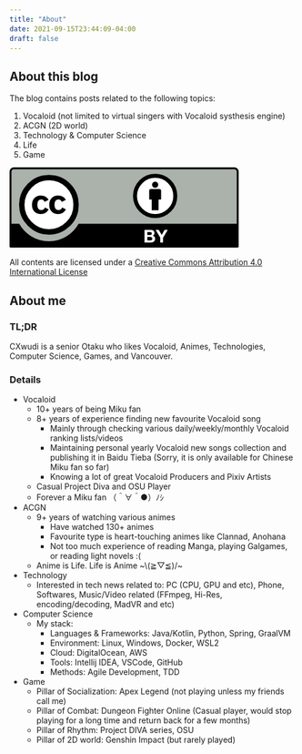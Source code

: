 ```yaml
---
title: "About"
date: 2021-09-15T23:44:09-04:00
draft: false
---
```


## About this blog

The blog contains posts related to the following topics:

1. Vocaloid (not limited to virtual singers with Vocaloid systhesis engine)
2. ACGN (2D world)
3. Technology & Computer Science
4. Life
5. Game

![Creative Commons License](./LICENSE.png)

All contents are licensed under a [Creative Commons Attribution 4.0 International License](https://creativecommons.org/licenses/by/4.0/)

## About me

### TL;DR

CXwudi is a senior Otaku who likes Vocaloid, Animes, Technologies, Computer Science, Games, and Vancouver.

### Details

- Vocaloid
  - 10+ years of being Miku fan
  - 8+ years of experience finding new favourite Vocaloid song
    - Mainly through checking various daily/weekly/monthly Vocaloid ranking lists/videos
    - Maintaining personal yearly Vocaloid new songs collection and publishing it in Baidu Tieba (Sorry, it is only available for Chinese Miku fan so far)
    - Knowing a lot of great Vocaloid Producers and Pixiv Artists
  - Casual Project Diva and OSU Player
  - Forever a Miku fan （＾∀＾●）ﾉｼ
- ACGN
  - 9+ years of watching various animes
    - Have watched 130+ animes
    - Favourite type is heart-touching animes like Clannad, Anohana
    - Not too much experience of reading Manga, playing Galgames, or reading light novels :(
  - Anime is Life. Life is Anime ~\\(≧▽≦)/~
- Technology
  - Interested in tech news related to: PC (CPU, GPU and etc), Phone, Softwares, Music/Video related (FFmpeg, Hi-Res, encoding/decoding, MadVR and etc)
- Computer Science
  - My stack:
    - Languages & Frameworks: Java/Kotlin, Python, Spring, GraalVM
    - Environment: Linux, Windows, Docker, WSL2
    - Cloud: DigitalOcean, AWS
    - Tools: Intellij IDEA, VSCode, GitHub
    - Methods: Agile Development, TDD
- Game
  - Pillar of Socialization: Apex Legend (not playing unless my friends call me)
  - Pillar of Combat: Dungeon Fighter Online (Casual player, would stop playing for a long time and return back for a few months)
  - Pillar of Rhythm: Project DIVA series, OSU
  - Pillar of 2D world: Genshin Impact (but rarely played)
